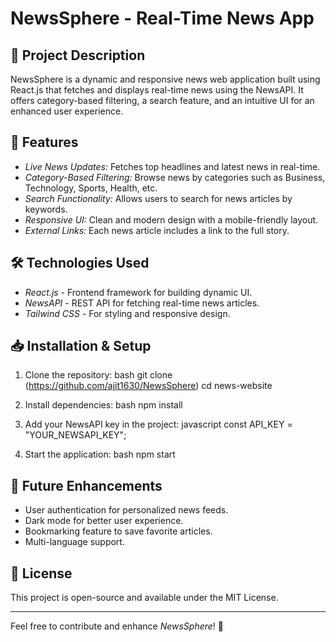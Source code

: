 # NewsSphere - Real-Time News App

## 📌 Project Description
NewsSphere is a dynamic and responsive news web application built using React.js that fetches and displays real-time news using the NewsAPI. It offers category-based filtering, a search feature, and an intuitive UI for an enhanced user experience.

## 🚀 Features
- *Live News Updates:* Fetches top headlines and latest news in real-time.
- *Category-Based Filtering:* Browse news by categories such as Business, Technology, Sports, Health, etc.
- *Search Functionality:* Allows users to search for news articles by keywords.
- *Responsive UI:* Clean and modern design with a mobile-friendly layout.
- *External Links:* Each news article includes a link to the full story.

## 🛠️ Technologies Used
- *React.js* - Frontend framework for building dynamic UI.
- *NewsAPI* - REST API for fetching real-time news articles.
- *Tailwind CSS* - For styling and responsive design.

## 📥 Installation & Setup
1. Clone the repository:
   bash
   git clone (https://github.com/ajit1630/NewsSphere)
   cd news-website
   
2. Install dependencies:
   bash
   npm install
   
3. Add your NewsAPI key in the project:
   javascript
   const API_KEY = "YOUR_NEWSAPI_KEY";
   
4. Start the application:
   bash
   npm start
   

## 🎯 Future Enhancements
- User authentication for personalized news feeds.
- Dark mode for better user experience.
- Bookmarking feature to save favorite articles.
- Multi-language support.

## 📜 License
This project is open-source and available under the MIT License.

---
Feel free to contribute and enhance *NewsSphere*! 🚀
